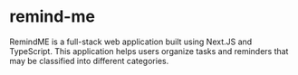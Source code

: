 # remind-me
RemindME is a full-stack web application built using Next.JS and TypeScript. This application helps users organize tasks and reminders that may be classified into different categories.

